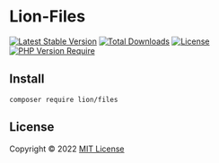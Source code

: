 # Lion-Files

[![Latest Stable Version](http://poser.pugx.org/lion/files/v)](https://packagist.org/packages/lion/files) [![Total Downloads](http://poser.pugx.org/lion/files/downloads)](https://packagist.org/packages/lion/files) [![License](http://poser.pugx.org/lion/files/license)](https://packagist.org/packages/lion/files) [![PHP Version Require](http://poser.pugx.org/lion/files/require/php)](https://packagist.org/packages/lion/files)

## Install

```
composer require lion/files
```

## License

Copyright © 2022 [MIT License](https://github.com/Sleon4/Lion-Files/blob/main/LICENSE)
